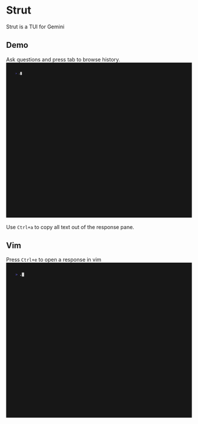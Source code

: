 # Strut
Strut is a TUI for Gemini

## Demo
Ask questions and press tab to browse history.
![Alt Text](demos/out.gif)

Use `Ctrl+a` to copy all text out of the response pane.

## Vim
Press `Ctrl+e` to open a response in vim
![Alt Text](demos/vim.gif)